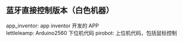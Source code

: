 ## 蓝牙直接控制版本（白色机器）

app_inventor: app inventor 开发的 APP  
lettleleamp:  Arduino2560 下位机代码
pirobot: 上位机代码，包括鼠标控制
 






